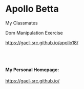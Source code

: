 # Apollo Betta

My Classmates

Dom Manipulation Exercise

https://gael-src.github.io/apollo18/


</br>
</br>

#### My Personal Homepage:

https://gael-src.github.io/
